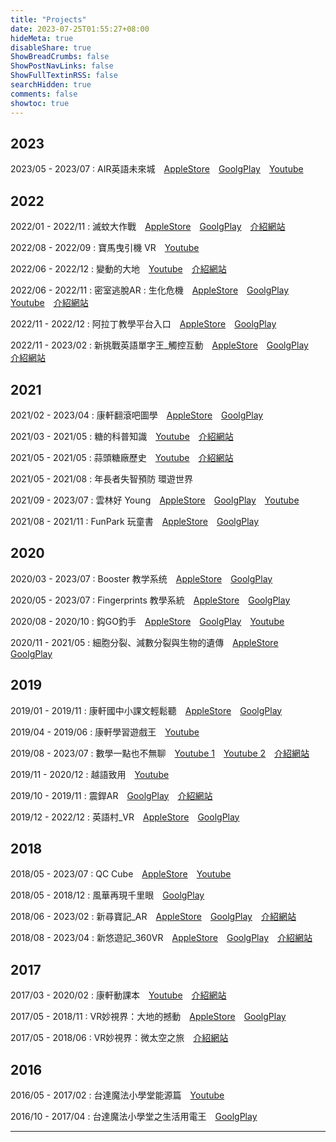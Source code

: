 ```yaml
---
title: "Projects"
date: 2023-07-25T01:55:27+08:00
hideMeta: true
disableShare: true
ShowBreadCrumbs: false
ShowPostNavLinks: false
ShowFullTextinRSS: false 
searchHidden: true
comments: false
showtoc: true
---
```

## 2023

2023/05 - 2023/07
: AIR英語未來城　[AppleStore](https://apps.apple.com/us/app/air-英語未來城/id6450970647)　[GoolgPlay](https://play.google.com/store/apps/details?id=com.YunDongEducation.AirEnglishFutureCity)　[Youtube](https://youtu.be/__rgNu0EP08)

## 2022

2022/01 - 2022/11
: 滅蚊大作戰　[AppleStore](https://apps.apple.com/us/app/滅蚊大作戰-endofthemosquito/id1179197223)　[GoolgPlay](https://play.google.com/store/apps/details?id=com.JTQC.EndOfTheMosquito)　[介紹網站](https://jt-qc.com/product-pages?p_id=34)

2022/08 - 2022/09
: 寶馬曳引機 VR　[Youtube](https://www.youtube.com/watch?v=JwodlwHqAhU)

2022/06 - 2022/12
: 變動的大地　[Youtube](https://www.youtube.com/watch?v=pWr71RNmNHE)　[介紹網站](https://moevrar.tku.edu.tw/material_detail.cshtml?id=145)

2022/06 - 2022/11
: 密室逃脫AR : 生化危機　[AppleStore](https://apps.apple.com/cn/app/密室逃脫ar-生化危機/id1471088520)　[GoolgPlay](https://play.google.com/store/apps/details?id=com.JTQC.BioCrisis)　[Youtube]()　[介紹網站](https://jt-qc.com/product-pages?p_id=35)

2022/11 - 2022/12
: 阿拉丁教學平台入口　[AppleStore](https://apps.apple.com/gr/app/阿拉丁-xr教學平台入口/id1475224492)　[GoolgPlay](https://play.google.com/store/apps/details?id=com.GTOrganization.newXRPlatfomMkII)

2022/11 - 2023/02
: 新挑戰英語單字王_觸控互動　[AppleStore](https://apps.apple.com/tw/app/新挑戰英語單字王-觸控互動/id1474197892)　[GoolgPlay](https://play.google.com/store/apps/details?id=com.GTOrganization.engchallenge)　[介紹網站](https://jt-qc.com/works-pages?w_id=31)

## 2021

2021/02 - 2023/04
: 康軒翻滾吧圖學　[AppleStore](https://apps.apple.com/tw/app/康軒翻滾吧圖學/id1474588832)　[GoolgPlay](https://play.google.com/store/apps/details?id=tw.com.knsh.GC8EE18F5824146BD9EF93B8768FBF733)

2021/03 - 2021/05
: 糖的科普知識　[Youtube](https://www.youtube.com/watch?v=inlLMzOoc60)　[介紹網站](https://rhs.boch.gov.tw/rhs/plan_listview.aspx?pl=116)

2021/05 - 2021/05
: 蒜頭糖廠歷史　[Youtube](https://www.youtube.com/watch?v=Rhx6K21m1vQ)　[介紹網站](https://rhs.boch.gov.tw/rhs/plan_listview.aspx?pl=116)

2021/05 - 2021/08
: 年長者失智預防 環遊世界

2021/09 - 2023/07
: 雲林好 Young　[AppleStore](https://apps.apple.com/al/app/雲林好-young-品德藏寶圖/id1605719988)　[GoolgPlay](https://play.google.com/store/apps/details?id=tw.gov.yunlin.charactertreasuremap)　[Youtube](https://youtu.be/e3VVoea3EBg) 

2021/08 - 2021/11
: FunPark 玩童書　[AppleStore](https://apps.apple.com/tw/app/funpark-玩童書/id1534886979)　[GoolgPlay](https://play.google.com/store/apps/details?id=com.Company.FunPark)

## 2020

2020/03 - 2023/07
: Booster 教学系统　[AppleStore](https://apps.apple.com/tw/app/booster-教学系统/id1480475182)　[GoolgPlay](https://play.google.com/store/apps/details?id=com.Melody.TeachBooster)

2020/05 - 2023/07
: Fingerprints 教學系統　[AppleStore](https://apps.apple.com/tw/app/fingerprints-教學系統/id1383640936)　[GoolgPlay](https://play.google.com/store/apps/details?id=com.FingerPrints)

2020/08 - 2020/10
: 鈎GO釣手　[AppleStore](https://apps.apple.com/tw/app/鈎GO釣手/id1538385180)　[GoolgPlay](https://play.google.com/store/apps/details?id=tw.gov.pingtung.goodfish)　[Youtube](https://youtu.be/uPXzoWxgxoo)

2020/11 - 2021/05
: 細胞分裂、減數分裂與生物的遺傳　[AppleStore](https://apps.apple.com/us/app/細胞分裂-減數分裂與生物的遺傳/id1562301603)　[GoolgPlay](https://play.google.com/store/apps/details?id=com.csmu.biologicalinheritance)

## 2019

2019/01 - 2019/11
: 康軒國中小課文輕鬆聽　[AppleStore](https://apps.apple.com/tw/app/康軒國中小課文輕鬆聽/id1480191322)　[GoolgPlay](https://play.google.com/store/apps/details?id=tw.com.knsh.GE76CD7FEFDE74CA7A1ED6EC6D252D5D7)

2019/04 - 2019/06
: 康軒學習遊戲王　[Youtube](https://youtu.be/J4M59wBFR3U)

2019/08 - 2023/07
: 數學一點也不無聊　[Youtube 1](https://youtu.be/6swrBWThjtI)　[Youtube 2](https://youtu.be/9AZqCJJGFNw)　[介紹網站](https://jt-qc.com/works-pages?w_id=51)

2019/11 - 2020/12
: 越語致用　[Youtube](https://youtu.be/crGavyM_Cjs)

2019/10 - 2019/11
: 震銲AR　[GoolgPlay](https://play.google.com/store/apps/details?id=com.wda.gov.JhenHanAR)　[介紹網站](https://jt-qc.com/works-pages?w_id=59)

2019/12 - 2022/12
: 英語村_VR　[AppleStore](https://apps.apple.com/gr/app/英語村-vr/id1474188352)　[GoolgPlay](https://play.google.com/store/apps/details?id=com.GTOrganization.newAviationCityVRapp)

## 2018

2018/05 - 2023/07
: QC Cube　[AppleStore](https://apps.apple.com/tw/app/qc-cube/id1480811031)　[Youtube](https://youtu.be/uPXzoWxgxoo)

2018/05 - 2018/12
: 風華再現千里眼　[GoolgPlay](https://play.google.com/store/apps/details?id=com.ouorange.Fenghua)

2018/06 - 2023/02
: 新尋寶記_AR　[AppleStore](https://apps.apple.com/us/app/新尋寶記-ar/id1474197976)　[GoolgPlay](https://play.google.com/store/apps/details?id=com.GTOrganization.XRTreasureMap)　[介紹網站](https://jt-qc.com/works-pages?w_id=27)

2018/08 - 2023/04
: 新悠遊記_360VR　[AppleStore](https://apps.apple.com/tw/app/新悠遊記-360vr/id1474197874)　[GoolgPlay](https://play.google.com/store/apps/details?id=com.GTOrganization.XRTravels360)　[介紹網站](https://jt-qc.com/works-pages?w_id=28)

## 2017

2017/03 - 2020/02
: 康軒動課本　[Youtube](https://youtu.be/rr3BgsDc4BA)　[介紹網站](https://jt-qc.com/works-pages?w_id=30)

2017/05 - 2018/11
: VR妙視界：大地的撼動　[AppleStore](https://apps.apple.com/us/app/vr妙視界-大地的撼動/id1247781943)　[GoolgPlay](https://play.google.com/store/apps/details?id=com.JTQC.VR0003)

2017/05 - 2018/06
: VR妙視界：微太空之旅　[介紹網站](https://www.facebook.com/JTQCDE/posts/379486789313837/?paipv=0&eav=AfbMwPAYhGyCDqtOaD1t8b09DUPMKcgX17RyYcqf9cLKpjW0SmB3t__QNrWEfmnna_8&_rdr)

## 2016

2016/05 - 2017/02
: 台達魔法小學堂能源篇　[Youtube](https://youtu.be/PH2O5FLfrek)

2016/10 - 2017/04
: 台達魔法小學堂之生活用電王　[GoolgPlay](https://play.google.com/store/apps/details?id=com.Delta.ESSBD.powerAR)

__________
